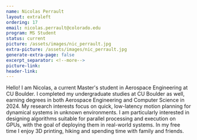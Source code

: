 ```yaml
---
name: Nicolas Perrault
layout: extraleft 
ordering: 17
email: nicolas.perrault@colorado.edu
program: MS Student
status: current
picture: /assets/images/nic_perrault.jpg 
extra-picture: /assets/images/nic_perrault.jpg 
generate-extra-page: false  
excerpt_separator: <!--more-->
picture-link: 
header-link:  
---
```


Hello! I am Nicolas, a current Master's student in Aerospace Engineering at CU Boulder. I completed my undergraduate studies at CU Boulder as well, earning degrees in both Aerospace Engineering and Computer Science in 2024. My research interests focus on quick, low-latency motion planning for dynamical systems in unknown environments. I am particularly interested in designing algorithms suitable for parallel processing and execution on GPUs, with the goal of deploying them in real-world systems. In my free time I enjoy 3D printing, hiking and spending time with family and friends. 



